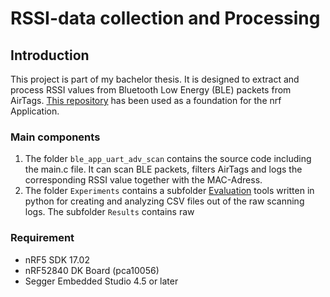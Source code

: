 # RSSI-data collection and Processing 

## Introduction

This project is part of my bachelor thesis. It is designed to extract and process RSSI values from Bluetooth Low Energy (BLE) packets from AirTags. 
[This repository](https://github.com/jimmywong2003/nrf5-ble-scan-filter-example) has been used as a foundation for the nrf Application.

### Main components 

1. The folder `ble_app_uart_adv_scan` contains the source code including the main.c file. It can scan BLE packets, filters AirTags and logs the corresponding RSSI value together with the MAC-Adress.
2. The folder `Experiments` contains a subfolder [Evaluation](Experiments/Evaluation) tools written in python for creating and analyzing CSV files out of the raw scanning logs. The subfolder `Results` contains raw        

### Requirement
* nRF5 SDK 17.02
* nRF52840 DK Board (pca10056)
* Segger Embedded Studio 4.5 or later
